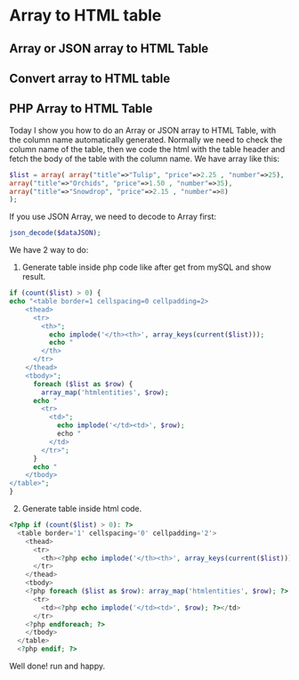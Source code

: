 # Array to HTML table
## Array or JSON array to HTML Table
## Convert array to HTML table
## PHP Array to HTML Table

Today I show you how to do an Array or JSON array to HTML Table, with the column name automatically generated. Normally we need to check the column name of the table, then we code the html with the table header and fetch the body of the table with the column name.
We have array like this:
```php
$list = array( array("title"=>"Tulip", "price"=>2.25 , "number"=>25),
array("title"=>"Orchids", "price"=>1.50 , "number"=>35),
array("title"=>"Snowdrop", "price"=>2.15 , "number"=>8)
);
```
If you use JSON Array, we need to decode to Array first:
```php
json_decode($dataJSON);
```

We have 2 way to do:
1. Generate table inside php code like after get from mySQL and show result.
``` php
if (count($list) > 0) {
echo "<table border=1 cellspacing=0 cellpadding=2>
    <thead>
      <tr>
        <th>";
          echo implode('</th><th>', array_keys(current($list)));
          echo "
        </th>
      </tr>
    </thead>
    <tbody>";
      foreach ($list as $row) {
        array_map('htmlentities', $row);
      echo "
        <tr>
          <td>";
            echo implode('</td><td>', $row);
            echo "
          </td>
        </tr>";
      }
      echo "
    </tbody>
</table>";
}
```


2. Generate table inside html code.
``` php
<?php if (count($list) > 0): ?>
  <table border='1' cellspacing='0' cellpadding='2'>
    <thead>
      <tr>
        <th><?php echo implode('</th><th>', array_keys(current($list))); ?></th>
      </tr>
    </thead>
    <tbody>
    <?php foreach ($list as $row): array_map('htmlentities', $row); ?>
      <tr>
        <td><?php echo implode('</td><td>', $row); ?></td>
      </tr>
    <?php endforeach; ?>
    </tbody>
  </table>
  <?php endif; ?>
```

Well done! run and happy.
